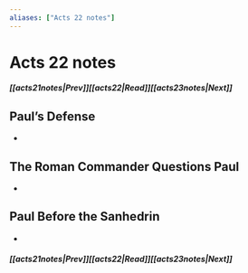 ```yaml
---
aliases: ["Acts 22 notes"]
---
```

# Acts 22 notes
##### <span class=arrow-left></span>[[acts21notes|Prev]]<span class=navigation-separator></span>[[acts22|Read]]<span class=navigation-separator></span>[[acts23notes|Next]]<span class=arrow-right></span>
## Paul’s Defense
- 
## The Roman Commander Questions Paul
- 
## Paul Before the Sanhedrin
- 
##### <span class=arrow-left></span>[[acts21notes|Prev]]<span class=navigation-separator></span>[[acts22|Read]]<span class=navigation-separator></span>[[acts23notes|Next]]<span class=arrow-right></span>